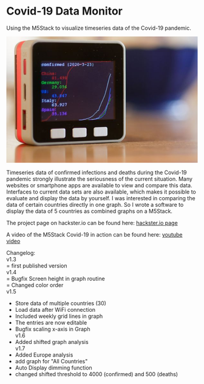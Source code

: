 # Covid-19 Data Monitor
Using the M5Stack to visualize timeseries data of the Covid-19 pandemic.

![M5StickC](/images/M5Stack_Covid19_monitor.jpg)

Timeseries data of confirmed infections and deaths during the Covid-19 pandemic strongly illustrate the seriousness of the current situation.
Many websites or smartphone apps are available to view and compare this data. Interfaces to current data sets are also available, which makes it possible to evaluate and display the data by yourself.
I was interested in comparing the data of certain countries directly in one graph. So I wrote a software to display the data of 5 countries as combined graphs on a M5Stack.

The project page on hackster.io can be found here:
[hackster.io page](https://www.hackster.io/hague/covid-19-data-monitor-dfd267)

A video of the M5Stack Covid-19 in action can be found here:
[youtube video](https://youtu.be/79UIikXWLLQ)

Changelog:  
v1.3  
= first published version  
v1.4  
= Bugfix Screen height in graph routine  
= Changed color order  
v1.5  
   - Store data of multiple countries (30)  
   - Load data after WiFi connection  
   - Included weekly grid lines in graph  
   - The entries are now editable  
   - Bugfix scaling x-axis in Graph  
v1.6
   - Added shifted graph analysis  
v1.7
   - Added Europe analysis  
   - add graph for "All Countries"  
   - Auto Display dimming function  
   - changed shifted threshold to 4000 (confirmed) and 500 (deaths)  
